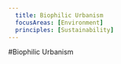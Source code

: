 ```yaml
---
  title: Biophilic Urbanism
  focusAreas: [Environment]
  principles: [Sustainability]
---
```

#Biophilic Urbanism
